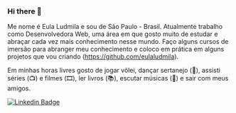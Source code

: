 ### Hi there 👋

Me nome é Eula Ludmila e sou de São Paulo - Brasil. Atualmente trabalho como Desenvolvedora Web, uma área em que gosto muito de estudar e abraçar cada vez mais conhecimento nesse mundo. Faço alguns cursos de imersão para abranger meu conhecimento e coloco em prática em alguns projetos que vou criando (https://github.com/eulaludmila).

Em minhas horas livres gosto de jogar vôlei, dançar sertanejo (💃), assisti séries (📺) e filmes (🎞️), ler livros (📚), escutar músicas (🎵) e sair com meus amigos.

[![Linkedin Badge](https://img.shields.io/badge/-LinkedIn-blue?style=flat-square&logo=Linkedin&logoColor=white&link=https://www.linkedin.com/in/eula-teixeira-5a4a62197)](https://www.linkedin.com/in/eula-teixeira-5a4a62197)
